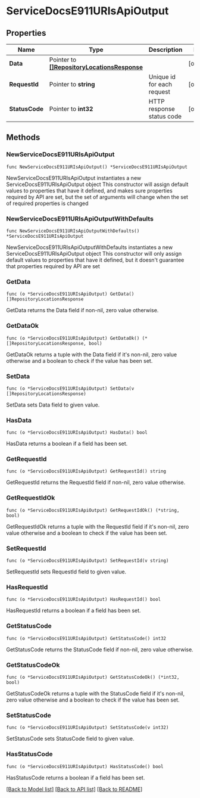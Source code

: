 # ServiceDocsE911URIsApiOutput

## Properties

Name | Type | Description | Notes
------------ | ------------- | ------------- | -------------
**Data** | Pointer to [**[]RepositoryLocationsResponse**](RepositoryLocationsResponse.md) |  | [optional] 
**RequestId** | Pointer to **string** | Unique id for each request | [optional] 
**StatusCode** | Pointer to **int32** | HTTP response status code | [optional] 

## Methods

### NewServiceDocsE911URIsApiOutput

`func NewServiceDocsE911URIsApiOutput() *ServiceDocsE911URIsApiOutput`

NewServiceDocsE911URIsApiOutput instantiates a new ServiceDocsE911URIsApiOutput object
This constructor will assign default values to properties that have it defined,
and makes sure properties required by API are set, but the set of arguments
will change when the set of required properties is changed

### NewServiceDocsE911URIsApiOutputWithDefaults

`func NewServiceDocsE911URIsApiOutputWithDefaults() *ServiceDocsE911URIsApiOutput`

NewServiceDocsE911URIsApiOutputWithDefaults instantiates a new ServiceDocsE911URIsApiOutput object
This constructor will only assign default values to properties that have it defined,
but it doesn't guarantee that properties required by API are set

### GetData

`func (o *ServiceDocsE911URIsApiOutput) GetData() []RepositoryLocationsResponse`

GetData returns the Data field if non-nil, zero value otherwise.

### GetDataOk

`func (o *ServiceDocsE911URIsApiOutput) GetDataOk() (*[]RepositoryLocationsResponse, bool)`

GetDataOk returns a tuple with the Data field if it's non-nil, zero value otherwise
and a boolean to check if the value has been set.

### SetData

`func (o *ServiceDocsE911URIsApiOutput) SetData(v []RepositoryLocationsResponse)`

SetData sets Data field to given value.

### HasData

`func (o *ServiceDocsE911URIsApiOutput) HasData() bool`

HasData returns a boolean if a field has been set.

### GetRequestId

`func (o *ServiceDocsE911URIsApiOutput) GetRequestId() string`

GetRequestId returns the RequestId field if non-nil, zero value otherwise.

### GetRequestIdOk

`func (o *ServiceDocsE911URIsApiOutput) GetRequestIdOk() (*string, bool)`

GetRequestIdOk returns a tuple with the RequestId field if it's non-nil, zero value otherwise
and a boolean to check if the value has been set.

### SetRequestId

`func (o *ServiceDocsE911URIsApiOutput) SetRequestId(v string)`

SetRequestId sets RequestId field to given value.

### HasRequestId

`func (o *ServiceDocsE911URIsApiOutput) HasRequestId() bool`

HasRequestId returns a boolean if a field has been set.

### GetStatusCode

`func (o *ServiceDocsE911URIsApiOutput) GetStatusCode() int32`

GetStatusCode returns the StatusCode field if non-nil, zero value otherwise.

### GetStatusCodeOk

`func (o *ServiceDocsE911URIsApiOutput) GetStatusCodeOk() (*int32, bool)`

GetStatusCodeOk returns a tuple with the StatusCode field if it's non-nil, zero value otherwise
and a boolean to check if the value has been set.

### SetStatusCode

`func (o *ServiceDocsE911URIsApiOutput) SetStatusCode(v int32)`

SetStatusCode sets StatusCode field to given value.

### HasStatusCode

`func (o *ServiceDocsE911URIsApiOutput) HasStatusCode() bool`

HasStatusCode returns a boolean if a field has been set.


[[Back to Model list]](../README.md#documentation-for-models) [[Back to API list]](../README.md#documentation-for-api-endpoints) [[Back to README]](../README.md)


